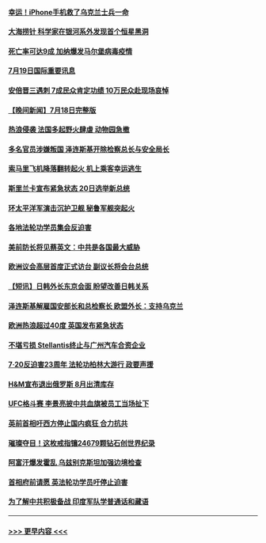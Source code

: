 #### [幸运！iPhone手机救了乌克兰士兵一命](../pages/prog202/a103482430.md?t=07192001) 
#### [大海捞针 科学家在银河系外发现首个恒星黑洞](../pages/prog202/a103482433.md?t=07192001) 
#### [死亡率可达9成 加纳爆发马尔堡病毒疫情](../pages/prog202/a103482439.md?t=07192001) 
#### [7月19日国际重要讯息](../pages/prog202/a103482389.md?t=07192001) 
#### [安倍晋三遇刺 7成民众肯定功绩 10万民众赴现场哀悼](../pages/prog202/a103482324.md?t=07192001) 
#### [【晚间新闻】7月18日完整版](../pages/prog202/a103482142.md?t=07192001) 
#### [热浪侵袭 法国多起野火肆虐 动物园急撤](../pages/prog202/a103482239.md?t=07192001) 
#### [多名官员涉嫌叛国 泽连斯基开除检察总长与安全局长](../pages/prog202/a103482159.md?t=07192001) 
#### [索马里飞机降落翻转起火 机上乘客幸运逃生](../pages/prog202/a103482092.md?t=07192001) 
#### [斯里兰卡宣布紧急状态 20日选举新总统](../pages/prog202/a103482064.md?t=07192001) 
#### [环太平洋军演击沉护卫舰 秘鲁军舰突起火](../pages/prog202/a103482073.md?t=07192001) 
#### [各地法轮功学员集会反迫害](../pages/prog202/a103481889.md?t=07192001) 
#### [美前防长将见蔡英文：中共是各国最大威胁](../pages/prog202/a103481875.md?t=07192001) 
#### [欧洲议会高层首度正式访台 副议长将会台总统](../pages/prog202/a103481873.md?t=07192001) 
#### [【短讯】日韩外长东京会面 盼望改善日韩关系](../pages/prog202/a103481871.md?t=07192001) 
#### [泽连斯基解雇国安部长和总检察长 欧盟外长：支持乌克兰](../pages/prog202/a103481879.md?t=07192001) 
#### [欧洲热浪超过40度 英国发布紧急状态](../pages/prog202/a103481885.md?t=07192001) 
#### [不堪亏损 Stellantis终止与广州汽车合资企业](../pages/prog202/a103481820.md?t=07192001) 
#### [7·20反迫害23周年 法轮功柏林大游行 政要声援](../pages/prog202/a103481620.md?t=07192001) 
#### [H&M宣布退出俄罗斯 8月出清库存](../pages/prog202/a103481770.md?t=07192001) 
#### [UFC格斗赛 李景亮披中共血旗被员工当场扯下](../pages/prog202/a103481752.md?t=07192001) 
#### [英前首相吁西方停止国内疯狂 合力抗共](../pages/prog202/a103481625.md?t=07192001) 
#### [璀璨夺目！这枚戒指镶24679颗钻石创世界纪录](../pages/prog202/a103481514.md?t=07192001) 
#### [阿富汗爆发霍乱 乌兹别克斯坦加强边境检查](../pages/prog202/a103481642.md?t=07192001) 
#### [首相府前请愿 英法轮功学员吁停止迫害](../pages/prog202/a103481615.md?t=07192001) 
#### [为了解中共积极备战 印度军队学普通话和藏语](../pages/prog202/a103481629.md?t=07192001) 

----
#### [ >>> 更早内容 <<< ](../indexes/prog202-earlier.md)
